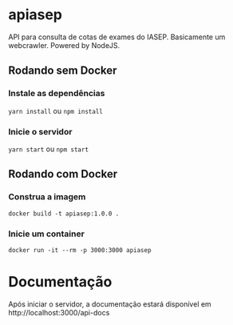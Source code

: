 # apiasep
API para consulta de cotas de exames do IASEP. Basicamente um webcrawler. Powered by NodeJS.

## Rodando sem Docker
### Instale as dependências
`yarn install` ou `npm install`

### Inicie o servidor
`yarn start` ou `npm start`

## Rodando com Docker
### Construa a imagem
```
docker build -t apiasep:1.0.0 .
```

### Inicie um container
```
docker run -it --rm -p 3000:3000 apiasep
```

# Documentação
Após iniciar o servidor, a documentação estará disponível em http://localhost:3000/api-docs
